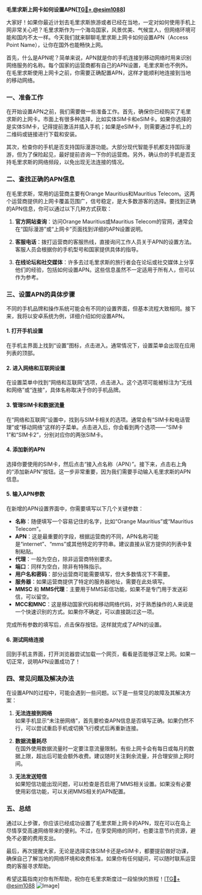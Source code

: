 **毛里求斯上网卡如何设置APN[[TG💪+ @esim1088](https://t.me/s/esim1088)]**

大家好！如果你最近计划去毛里求斯旅游或者已经在当地，一定对如何使用手机上网非常关心吧？毛里求斯作为一个海岛国家，风景优美、气候宜人，但网络环境可能和国内不太一样。今天我们就来聊聊毛里求斯上网卡如何设置APN（Access Point Name），让你在国外也能畅快上网。

首先，什么是APN呢？简单来说，APN就是你的手机连接到移动网络时用来识别网络服务的名称。每个国家的运营商都有自己的APN设置，毛里求斯也不例外。在毛里求斯使用上网卡之前，你需要正确配置APN，这样才能顺利地连接到当地的移动网络。

### 一、准备工作

在开始设置APN之前，我们需要做一些准备工作。首先，确保你已经购买了毛里求斯的上网卡。市面上有很多种选择，比如实体SIM卡和eSIM卡。如果你选择的是实体SIM卡，记得提前激活并插入手机；如果是eSIM卡，则需要通过手机上的二维码或链接进行下载和安装。

其次，检查你的手机是否支持国际漫游功能。大部分现代智能手机都支持国际漫游，但为了保险起见，最好提前咨询一下你的运营商。另外，确认你的手机是否支持毛里求斯的网络频段，以免出现无法连接的情况。

### 二、查找正确的APN信息

在毛里求斯，常用的运营商主要有Orange Mauritius和Mauritius Telecom。这两个运营商提供的上网卡覆盖范围广，信号稳定，是大多数游客的选择。要找到正确的APN信息，你可以通过以下几种方式获取：

1. **官方网站查询**：访问Orange Mauritius或Mauritius Telecom的官网，通常会在“国际漫游”或“上网卡”页面找到详细的APN设置说明。
   
2. **客服电话**：拨打运营商的客服热线，直接询问工作人员关于APN的设置方法。客服人员会根据你的手机型号和国家提供具体的指导。

3. **在线论坛和社交媒体**：许多去过毛里求斯的旅行者会在论坛或社交媒体上分享他们的经验，包括如何设置APN。这些信息虽然不一定适用于所有人，但可以作为参考。

### 三、设置APN的具体步骤

不同的手机品牌和操作系统可能会有不同的设置界面，但基本流程大致相同。接下来，我将以安卓系统为例，详细介绍如何设置APN。

#### 1. 打开手机设置

在手机主界面上找到“设置”图标，点击进入。通常情况下，设置菜单会出现在应用列表的顶部。

#### 2. 进入网络和互联网设置

在设置菜单中找到“网络和互联网”选项，点击进入。这个选项可能被标注为“无线和网络”或“连接”，具体名称取决于你的手机品牌。

#### 3. 管理SIM卡和数据流量

在“网络和互联网”设置中，找到与SIM卡相关的选项。通常会有“SIM卡和电话管理”或“移动网络”这样的子菜单。点击进入后，你会看到两个选项——“SIM卡1”和“SIM卡2”，分别对应你的两张SIM卡。

#### 4. 添加新的APN

选择你要使用的SIM卡，然后点击“接入点名称（APN）”。接下来，点击右上角的“添加新APN”按钮。这一步非常重要，因为我们需要手动输入毛里求斯的APN信息。

#### 5. 输入APN参数

在新增的APN设置界面中，你需要填写以下几个关键参数：

- **名称**：随便填写一个容易记住的名字，比如“Orange Mauritius”或“Mauritius Telecom”。
- **APN**：这是最重要的字段，根据运营商的不同，APN名称可能是“internet”、“mms”或其他特定的字符串。建议直接从官方提供的列表中复制粘贴。
- **代理**：一般为空白，除非运营商特别要求。
- **端口**：同样为空白，除非有特殊指示。
- **用户名和密码**：部分运营商可能需要填写，但大多数情况下不需要。
- **服务器**：如果运营商提供了特定的服务器地址，需要在此处填写。
- **MMSC** 和 **MMS代理**：主要用于MMS彩信功能，如果不是专门用于发送彩信，可以留空。
- **MCC和MNC**：这是移动国家代码和移动网络代码，对于熟悉操作的人来说是一个快速识别的方式。如果你不确定，可以直接跳过这一项。

完成所有参数的填写后，点击保存按钮。这样就完成了APN的设置。

#### 6. 测试网络连接

回到手机主界面，打开浏览器尝试加载一个网页，看看是否能够正常上网。如果一切正常，说明APN设置成功了！

### 四、常见问题及解决办法

在设置APN的过程中，可能会遇到一些问题。以下是一些常见的故障及其解决方案：

1. **无法连接到网络**  
   如果手机显示“未注册网络”，首先要检查APN信息是否填写正确。如果仍然不行，可以尝试重启手机或切换飞行模式后再重新连接。

2. **数据流量耗尽**  
   在国外使用数据流量时一定要注意流量限制。有些上网卡会有每日或每月的数据上限，超出后可能会额外收费。建议随时关注剩余流量，并合理安排上网时间。

3. **无法发送短信**  
   如果短信功能出现问题，可以检查是否启用了MMS相关设置。如果没有必要使用彩信功能，可以关闭MMS相关的APN配置。

### 五、总结

通过以上步骤，你应该已经成功设置了毛里求斯上网卡的APN，现在可以在岛上尽情享受高速网络带来的便利。不过，在享受网络的同时，也要注意节约资源，避免不必要的费用支出。

最后，再次提醒大家，无论是选择实体SIM卡还是eSIM卡，都要提前做好功课，确保自己了解当地的网络环境和收费标准。如果你有任何疑问，可以随时联系运营商的客服寻求帮助。

希望这篇指南对你有所帮助，祝你在毛里求斯度过一段愉快的旅程！[[TG💪+ @esim1088](https://t.me/s/esim1088) ![Image](https://i.postimg.cc/4NQfJmqS/Snipaste-2025-05-13-00-14-12.png)]